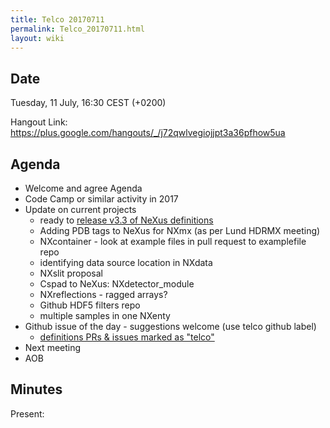 ```yaml
---
title: Telco 20170711
permalink: Telco_20170711.html
layout: wiki
---
```


Date
----

Tuesday, 11 July, 16:30 CEST (+0200)

<!-- end of autogeneration -->

Hangout Link:
<https://plus.google.com/hangouts/_/j72qwlvegiojjpt3a36pfhow5ua>


Agenda
------

-   Welcome and agree Agenda
-   Code Camp or similar activity in 2017
-   Update on current projects
	-   ready to [release v3.3 of NeXus definitions](https://github.com/nexusformat/definitions/milestone/4)
	-   Adding PDB tags to NeXus for NXmx (as per Lund HDRMX meeting)
	-   NXcontainer - look at example files in pull request to examplefile repo
	-   identifying data source location in NXdata
	-   NXslit proposal
	-   Cspad to NeXus: NXdetector_module
	-   NXreflections - ragged arrays?
	-   Github HDF5 filters repo
	-   multiple samples in one NXenty
-   Github issue of the day - suggestions welcome (use telco github label)
    - [definitions PRs & issues marked as "telco"](https://github.com/nexusformat/definitions/labels/telco)
-   Next meeting
-   AOB

Minutes
-------

Present: 


